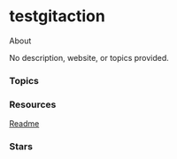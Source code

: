 # testgitaction

 About

No description, website, or topics provided.

### Topics

### Resources

[ Readme](https://github.com/kexi292/testgitaction#readme)



### Stars
